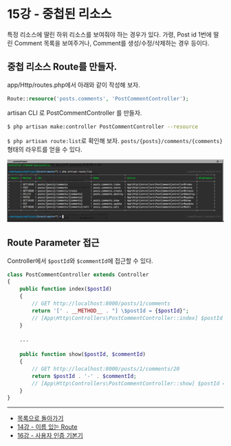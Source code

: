 # 15강 - 중첩된 리소스

특정 리소스에 딸린 하위 리소스를 보여줘야 하는 경우가 있다. 가령, Post id 1번에 딸린 Comment 목록을 보여주거나, Comment를 생성/수정/삭제하는 경우 등이다.

## 중첩 리소스 Route를 만들자.

app/Http/routes.php에서 아래와 같이 작성해 보자.

```php
Route::resource('posts.comments', 'PostCommentController');
```

artisan CLI 로 PostCommentController 를 만들자.

```bash
$ php artisan make:controller PostCommentController --resource
```

`$ php artisan route:list`로 확인해 보자. `posts/{posts}/comments/{comments}` 형태의 라우트를 얻을 수 있다.

![](./15-nested-resources-img-01.png)

## Route Parameter 접근

Controller에서 `$postId`와 `$commentId`에 접근할 수 있다.

```php
class PostCommentController extends Controller
{
    public function index($postId)
    {
        // GET http://localhost:8000/posts/1/comments
        return '[' . __METHOD__ . "] \$postId = {$postId}"; 
        // [App\Http\Controllers\PostCommentController::index] $postId = 1
    }
    
    ...

    public function show($postId, $commentId)
    {
        // GET http://localhost:8000/posts/1/comments/20
        return $postId . '-' . $commentId;
        // [App\Http\Controllers\PostCommentController::show] $postId = 1, $commentId = 20
    }
}
```

<!--@start-->
---

- [목록으로 돌아가기](../readme.md)
- [14강 - 이름 있는 Route](14-named-routes.md)
- [16강 - 사용자 인증 기본기](16-authentication.md)
<!--@end-->

